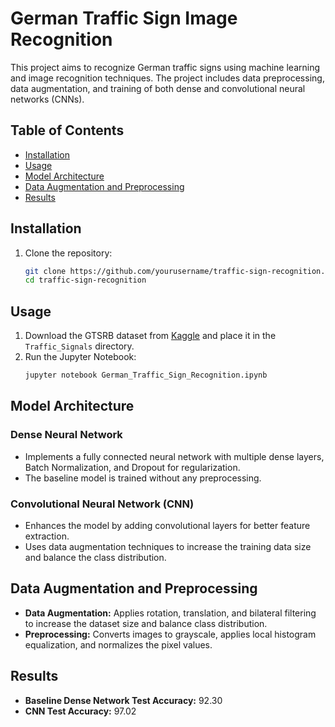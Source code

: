 # German Traffic Sign Image Recognition

This project aims to recognize German traffic signs using machine learning and image recognition techniques. The project includes data preprocessing, data augmentation, and training of both dense and convolutional neural networks (CNNs).

## Table of Contents

- [Installation](#installation)
- [Usage](#usage)
- [Model Architecture](#model-architecture)
- [Data Augmentation and Preprocessing](#data-augmentation-and-preprocessing)
- [Results](#results)

## Installation

1. Clone the repository:
   ```bash
   git clone https://github.com/yourusername/traffic-sign-recognition.git
   cd traffic-sign-recognition

## Usage

1. Download the GTSRB dataset from [Kaggle](https://www.kaggle.com/datasets/meowmeowmeowmeowmeow/gtsrb-german-traffic-sign) and place it in the `Traffic_Signals` directory.
2. Run the Jupyter Notebook:
   ```bash
   jupyter notebook German_Traffic_Sign_Recognition.ipynb

## Model Architecture

### Dense Neural Network
- Implements a fully connected neural network with multiple dense layers, Batch Normalization, and Dropout for regularization.
- The baseline model is trained without any preprocessing.

### Convolutional Neural Network (CNN)
- Enhances the model by adding convolutional layers for better feature extraction.
- Uses data augmentation techniques to increase the training data size and balance the class distribution.

## Data Augmentation and Preprocessing

- **Data Augmentation:** Applies rotation, translation, and bilateral filtering to increase the dataset size and balance class distribution.
- **Preprocessing:** Converts images to grayscale, applies local histogram equalization, and normalizes the pixel values.

## Results

- **Baseline Dense Network Test Accuracy:** 92.30
- **CNN Test Accuracy:** 97.02
  
